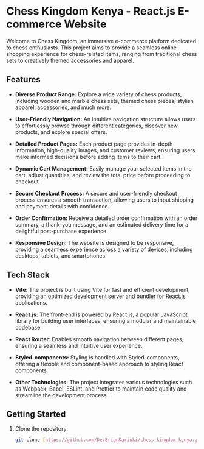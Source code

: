 # Chess Kingdom Kenya - React.js E-commerce Website

Welcome to Chess Kingdom, an immersive e-commerce platform dedicated to chess enthusiasts. This project aims to provide a seamless online shopping experience for chess-related items, ranging from traditional chess sets to creatively themed accessories and apparel.

## Features

- **Diverse Product Range:** Explore a wide variety of chess products, including wooden and marble chess sets, themed chess pieces, stylish apparel, accessories, and much more.

- **User-Friendly Navigation:** An intuitive navigation structure allows users to effortlessly browse through different categories, discover new products, and explore special offers.

- **Detailed Product Pages:** Each product page provides in-depth information, high-quality images, and customer reviews, ensuring users make informed decisions before adding items to their cart.

- **Dynamic Cart Management:** Easily manage your selected items in the cart, adjust quantities, and review the total price before proceeding to checkout.

- **Secure Checkout Process:** A secure and user-friendly checkout process ensures a smooth transaction, allowing users to input shipping and payment details with confidence.

- **Order Confirmation:** Receive a detailed order confirmation with an order summary, a thank-you message, and an estimated delivery time for a delightful post-purchase experience.

- **Responsive Design:** The website is designed to be responsive, providing a seamless experience across a variety of devices, including desktops, tablets, and smartphones.

## Tech Stack

- **Vite:** The project is built using Vite for fast and efficient development, providing an optimized development server and bundler for React.js applications.

- **React.js:** The front-end is powered by React.js, a popular JavaScript library for building user interfaces, ensuring a modular and maintainable codebase.

- **React Router:** Enables smooth navigation between different pages, ensuring a seamless and intuitive user experience.

- **Styled-components:** Styling is handled with Styled-components, offering a flexible and component-based approach to styling React components.

- **Other Technologies:** The project integrates various technologies such as Webpack, Babel, ESLint, and Prettier to maintain code quality and streamline the development process.

## Getting Started

1. Clone the repository:

   ```bash
   git clone [https://github.com/DevBrianKariuki/chess-kingdom-kenya.git]
